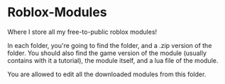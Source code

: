 # Roblox-Modules
Where I store all my free-to-public roblox modules!

In each folder, you're going to find the folder, and a .zip version of the folder.
You should also find the game version of the module (usually contains with it a tutorial),
the module itself,
and a lua file of the module.

You are allowed to edit all the downloaded modules from this folder.
